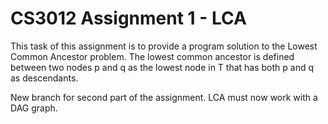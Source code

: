 # CS3012 Assignment 1 - LCA

This task of this assignment is to provide a program solution to the Lowest Common Ancestor problem. The lowest common ancestor is defined between two nodes p and q as the lowest node in T that has both p and q as descendants.

New branch for second part of the assignment.
LCA must now work with a DAG graph.
